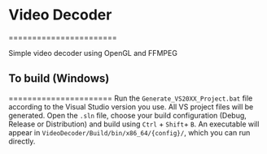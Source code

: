 # Video Decoder
=======================

Simple video decoder using OpenGL and FFMPEG

## To build (Windows)
======================
Run the `Generate_VS20XX_Project.bat` file according to the Visual Studio version you use. All VS project files will be generated.
Open the `.sln` file, choose your build configuration (Debug, Release or Distribution) and build using `Ctrl` + `Shift`+ `B`.
An executable will appear in `VideoDecoder/Build/bin/x86_64/{config}/`, which you can run directly.